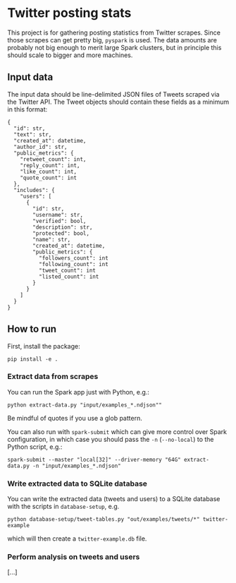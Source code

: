# Twitter posting stats

This project is for gathering posting statistics from Twitter scrapes. Since
those scrapes can get pretty big, `pyspark` is used. The data amounts are probably not
big enough to merit large Spark clusters, but in principle this should scale to bigger
and more machines.

## Input data
The input data should be line-delimited JSON files of Tweets scraped via the Twitter
API. The Tweet objects should contain these fields as a minimum in this format:

```
{
  "id": str,
  "text": str,
  "created_at": datetime,
  "author_id": str,
  "public_metrics": {
    "retweet_count": int,
    "reply_count": int,
    "like_count": int,
    "quote_count": int
  },
  "includes": {
    "users": [
      {
        "id": str,
        "username": str,
        "verified": bool,
        "description": str,
        "protected": bool,
        "name": str,
        "created_at": datetime,
        "public_metrics": {
          "followers_count": int
          "following_count": int
          "tweet_count": int
          "listed_count": int
        }
      }
    ]
  }
}
```

## How to run

First, install the package:

```
pip install -e .
```

### Extract data from scrapes
You can run the Spark app just with Python, e.g.:

```
python extract-data.py "input/examples_*.ndjson""
```

Be mindful of quotes if you use a glob pattern.

You can also run with `spark-submit` which can give more control over Spark 
configuration, in which case you should pass the `-n` (`--no-local`) to the Python
script, e.g.:

```
spark-submit --master "local[32]" --driver-memory "64G" extract-data.py -n "input/examples_*.ndjson"
```

### Write extracted data to SQLite database
You can write the extracted data (tweets and users) to a SQLite database with the 
scripts in `database-setup`, e.g. 

```
python database-setup/tweet-tables.py "out/examples/tweets/*" twitter-example
```

which will then create a `twitter-example.db` file.

### Perform analysis on tweets and users

[...]

